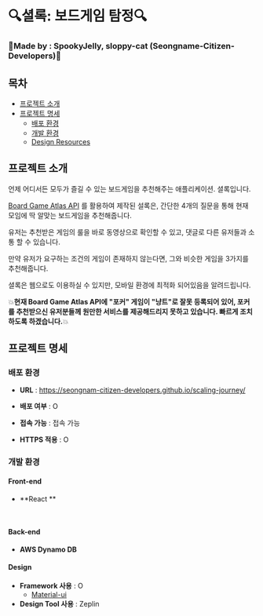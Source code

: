 

# 🔍셜록: 보드게임 탐정🔍



### 🎈Made by :  SpookyJelly, sloppy-cat (Seongname-Citizen-Developers)🎈



## 목차

- [프로젝트 소개](#프로젝트-소개)   
- [프로젝트 명세](#프로젝트-명세)
  - [배포 환경](#배포-환경)
  - [개발 환경](#개발-환경)
  - [Design Resources](#design-resources)





## 프로젝트 소개



언제 어디서든 모두가 즐길 수 있는 보드게임을 추천해주는 애플리케이션. 셜록입니다.

[Board Game Atlas API](https://www.boardgameatlas.com/api/docs) 를 활용하여 제작된 설록은, 간단한 4개의 질문을 통해 현재 모임에 딱 알맞는 보드게임을 추천해줍니다.

유저는 추천받은 게임의 룰을 바로 동영상으로 확인할 수 있고, 댓글로 다른 유저들과 소통 할 수 있습니다.

만약 유저가 요구하는 조건의 게임이 존재하지 않는다면, 그와 비슷한 게임을 3가지를 추천해줍니다.



셜록은 웹으로도 이용하실 수 있지만, 모바일 환경에 최적화 되어있음을 알려드립니다.





💥**현재 Board Game Atlas API에 "포커" 게임이 "냥트"로 잘못 등록되어 있어, 포커를 추천받으신 유저분들께 원만한 서비스를 제공해드리지 못하고 있습니다. 빠르게 조치하도록 하겠습니다.**💥



## 프로젝트 명세

### 배포 환경

- __URL__ : https://seongnam-citizen-developers.github.io/scaling-journey/

- __배포 여부__ : O 

- __접속 가능__ : 접속 가능

- __HTTPS 적용__ : O

  

### 개발 환경

#### Front-end 

- **React **

  <br>

#### Back-end

- **AWS Dynamo DB**
  <br>

#### Design

- __Framework 사용__ : O
  - [Material-ui](https://material-ui.com/)
- __Design Tool 사용__ :  Zeplin
  <br>



